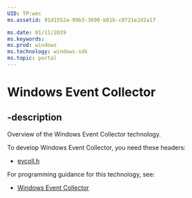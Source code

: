 ```yaml
---
UID: TP:wec
ms.assetid: 91d1552a-99b3-3690-b81b-c0721e2d2a17

ms.date: 01/11/2019
ms.keywords: 
ms.prod: windows
ms.technology: windows-sdk
ms.topic: portal
---
```


# Windows Event Collector

## -description

Overview of the Windows Event Collector technology.

To develop Windows Event Collector, you need these headers:

 * [evcoll.h](../evcoll/index.md)

For programming guidance for this technology, see:
* [Windows Event Collector](/windows/desktop/wec)

